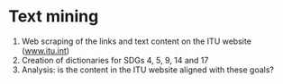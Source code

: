 # Text mining
1. Web scraping of the links and text content on the ITU website (www.itu.int)
2. Creation of dictionaries for SDGs 4, 5, 9, 14 and 17
3. Analysis: is the content in the ITU website aligned with these goals?
